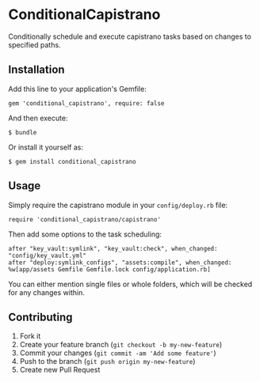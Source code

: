 # ConditionalCapistrano

Conditionally schedule and execute capistrano tasks based on changes to
specified paths.

## Installation

Add this line to your application's Gemfile:

    gem 'conditional_capistrano', require: false

And then execute:

    $ bundle

Or install it yourself as:

    $ gem install conditional_capistrano

## Usage

Simply require the capistrano module in your `config/deploy.rb` file:

    require 'conditional_capistrano/capistrano'

Then add some options to the task scheduling:

    after "key_vault:symlink", "key_vault:check", when_changed: "config/key_vault.yml"
    after "deploy:symlink_configs", "assets:compile", when_changed: %w[app/assets Gemfile Gemfile.lock config/application.rb]

You can either mention single files or whole folders, which will be checked for any
changes within.

## Contributing

1. Fork it
2. Create your feature branch (`git checkout -b my-new-feature`)
3. Commit your changes (`git commit -am 'Add some feature'`)
4. Push to the branch (`git push origin my-new-feature`)
5. Create new Pull Request
